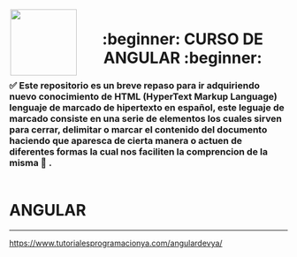 <img src="" style="width: 120px; height: 120px; margin: 2px;" align="left" >

<div align="center"><h1> :beginner: CURSO DE ANGULAR :beginner: </h1></div>

### 	:white_check_mark: Este repositorio es un breve repaso para ir adquiriendo nuevo conocimiento de HTML (HyperText Markup Language) lenguaje de marcado de hipertexto en español, este leguaje de marcado consiste en una serie de elementos los cuales sirven para cerrar, delimitar o marcar el contenido del documento haciendo que aparesca de cierta manera o actuen de diferentes formas la cual nos faciliten la comprencion de la misma :bookmark_tabs: . <br> <br>


# ANGULAR

***
https://www.tutorialesprogramacionya.com/angulardevya/
